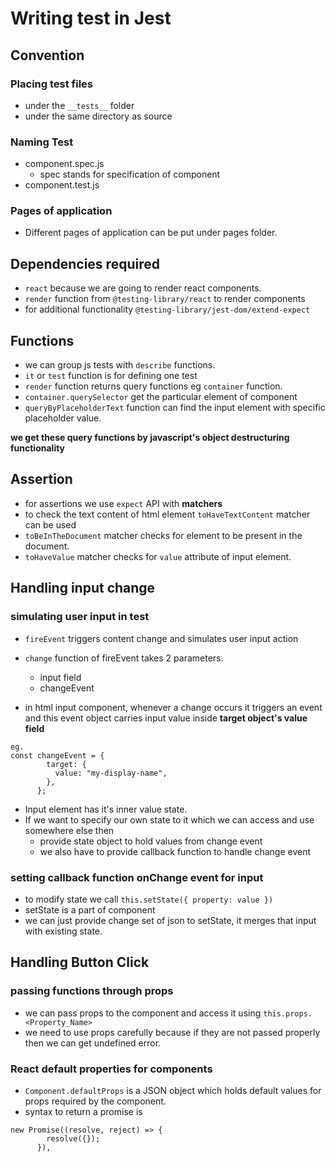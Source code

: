 # Writing test in Jest

## Convention

### Placing test files

- under the `__tests__` folder
- under the same directory as source

### Naming Test

- component.spec.js
  - spec stands for specification of component
- component.test.js

### Pages of application

- Different pages of application can be put under pages folder.

## Dependencies required

- `react` because we are going to render react components.
- `render` function from `@testing-library/react` to render components
- for additional functionality `@testing-library/jest-dom/extend-expect`

## Functions

- we can group js tests with `describe` functions.
- `it` or `test` function is for defining one test
- `render` function returns query functions eg `container` function.
- `container.querySelector` get the particular element of component
- `queryByPlaceholderText` function can find the input element with specific placeholder value.

**we get these query functions by javascript's object destructuring functionality**

## Assertion

- for assertions we use `expect` API with **matchers**
- to check the text content of html element `toHaveTextContent` matcher can be used
- `toBeInTheDocument` matcher checks for element to be present in the document.
- `toHaveValue` matcher checks for `value` attribute of input element.

## Handling input change

### simulating user input in test

- `fireEvent` triggers content change and simulates user input action
- `change` function of fireEvent takes 2 parameters.

  - input field
  - changeEvent

- in html input component, whenever a change occurs it triggers an event and this event object carries input value inside **target object's value field**

```
eg.
const changeEvent = {
        target: {
          value: "my-display-name",
        },
      };
```

- Input element has it's inner value state.
- If we want to specify our own state to it which we can access and use somewhere else then
  - provide state object to hold values from change event
  - we also have to provide callback function to handle change event

### setting callback function onChange event for input

- to modify state we call `this.setState({ property: value })`
- setState is a part of component
- we can just provide change set of json to setState, it merges that input with existing state.

## Handling Button Click

### passing functions through props

- we can pass props to the component and access it using `this.props.<Property_Name>`
- we need to use props carefully because if they are not passed properly then we can get undefined error.

### React default properties for components

- `Component.defaultProps` is a JSON object which holds default values for props required by the component.
- syntax to return a promise is

```
new Promise((resolve, reject) => {
        resolve({});
      }),
```
